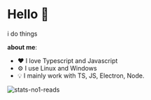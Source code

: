 # Hello 👋

i do things

**about me**:
  - ❤️ I love Typescript and Javascript
  - ⚙️ I use Linux and Windows
  - 💡 I mainly work with TS, JS, Electron, Node.


![stats-no1-reads](https://github-readme-stats.vercel.app/api/top-langs/?username=netstrider2&show_icons=true&theme=transparent&layout=compact)
